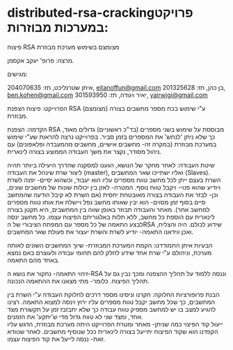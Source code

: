 # distributed-rsa-crackingפרויקט במערכות מבוזרות:
פיצוח RSA מצומצם בשימוש מערכת מבוזרת



מרצה: פרופ' יעקב אקסמן.

מגישים:

איתן שטרנליכט, תז: 204070635, eitanoffun@gmail.com
בן כהן, תז: 201325628, ben.kohen@gmail.com
יאיר ויגודה, תז: 301593950, yairwigi@gmail.com




הפרוייקט: 
 פיצוח הצפנת RSA (מצומצם) ע"י שימוש בכח מספר מחשבים בצורה מבוזרת.

הקדמה: הצפנת RSA מבוססת על שימוש בשני מספרים (בד"כ ראשוניים) גדולים מאוד, כך שלא ניתן 'לנחש' את המספרים בזמן סביר.
בפרוייקט נרצה להראות שע"י שימוש במערכת מבוזרת (במקרה זה- מחשבים אישיים, מחשבים מהמעבדה ופלאפונים) עם ניהול מסודר, נקצר את משך העבודה הממוצע בצורה לינארית.



שיטת העבודה:
לאחר מחקר של הנושא, הגענו למסקנה שהדרך היעילה ביותר תהיה ליצור שרת שינהל את העבודה (master), ואליו ישתייכו שאר המחשבים (Slaves). השרת בעצם ייתן לכל מחשב טווח מספרים עליו הוא יעבוד, וכשהוא יסיים- יפנה לשרת ויודיע שהוא פנוי- ויקבל טווח נוסף. המטרה- לאזן בין יכולות שונות של מחשבים שונים, וכן- לבזר את העבודה בצורה מאובטחת יחסית (אם השרת לא קיבל הודעה שהמחשב סיים בסוף זמן מסוים- הוא יבין שאותו מחשב נפל ויישלח את אותו טווח מספרים למחשב אחר).
מאחר והעבודה תבוזר באופן שווה בין המחשבים, היא תקטן בצורה לינארית עם הוספת כל מחשב, ללא תלות באלגוריתם הפיצוח עצמו. 
כל מחשב ינסה לבצע התאמה של כל מספר עם המפתח הציבורי של הRSA שידוע לכולם. היה והצליח, ואכן ווידאנו התאמה- יודיע לשרת והשרת יעצור את פעולת שאר המחשבים.

הבעיות איתן התמודדנו:
הקמת המערכת המבוזרת- שיוך המחשבים השונים לאותה מערכת, וניהולם ע"י שרת אחד שידע לחלק להם תחומי עבודה ולעוצרם באם נמצא באחד מהם התאמה.

זיהוי התאמה- נחקור את נושא ה-RSA וננסה ללמוד על תהליך ההצפנה ומכך נבין גם על תהליך הפיצוח. כלומר- מתי מצאנו את ההתאמה הנכונה.

הבנת פרופורציות החלוקה: חקרנו וניסינו מספר דרכים לחלוקת העבודה ע"י השרת בין המחשבים, כך שכל מחשב יקבל טווח מספרים עליו ירוץ וינסה למצוא התאמה. רצינו להגיע למצב בו יש למחשב מספיק טווח עבודה כך שלא יתבזבז זמן על תקשורת מצד אחד, ומצד שני לא טווח גדול מדי ש'יתקע' את הזמנים.  
ייעול קוד הפיצוי כמה שניתן- מאחר ומטרת הפרוייקט היתה מערכת מבוזרת, הדגש עליו הקפדנו הוא שקוד הפיצוח יתייעל בצורה לינארית ככל שנוסיף מחשבים.
לאחר שנוודא זאת- ננסה לייעל את קוד הפיצוח עצמו.

